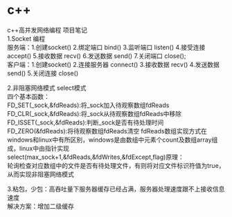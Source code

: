 # c++
c++高并发网络编程  项目笔记  
1.Socket 编程  
服务端：1.创建socket() 2.绑定端口 bind() 3.监听端口 listen() 4.接受连接 accept() 5.接收数据 recv() 6.发送数据 send() 7.关闭端口 close();  
客户端：1.创建socket() 2.连接服务器 connect() 3.接收数据 recv() 4.发送数据 send() 5.关闭连接 close()  

2.非阻塞网络模式 select模式  
四个基本函数：  
FD_SET(_sock,&fdReads):将_sock加入待观察数组fdReads  
FD_CLR(_sock,&fdReads):将_sock从待观察数组fdReads中移除  
FD_ISSET(_sock,&fdReads):判断_sock是否有待处理时间  
FD_ZERO(&fdReads):将待观察数组fdReads清空
fdReads数组实现方式在windows和linux中有所区别，windows是由数组中元素个count及数组array组成，linux中由指针实现  
select(max_sock+1,&fdReads,&fdWrites,&fdExcept,flag)原理：  
  轮询检查对应数组中的文件是否有待处理文件，有则将对应文件标识符值为true，从而实现非阻塞网络模式
  
3.粘包，少包：高吞吐量下服务器缓存已经占满，服务器处理速度跟不上接收信息速度  
  解决方案：增加二级缓存
